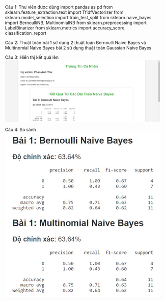 Câu 1: Thư viên được dùng
import pandas as pd
from sklearn.feature_extraction.text import TfidfVectorizer
from sklearn.model_selection import train_test_split
from sklearn.naive_bayes import BernoulliNB, MultinomialNB
from sklearn.preprocessing import LabelBinarizer
from sklearn.metrics import accuracy_score, classification_report

Câu 2: Thuật toán
bài 1 sử dụng 2 thuật toán Bernoulli Naive Bayes và Multinomial Naive Bayes
bài 2 sử dụng thuật toán Gaussian Naive Bayes

Câu 3: Hiển thị kết quả lên 
![alt](web.jpg)

Câu 4: So sánh
![alt](sosanh.jpg)
